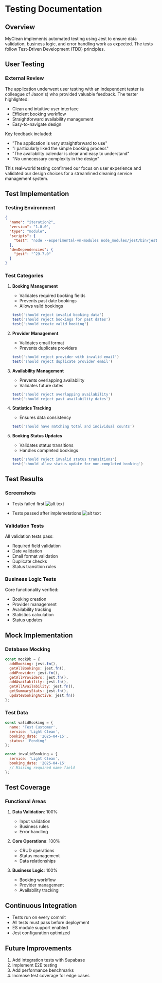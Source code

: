 # Testing Documentation

## Overview
MyClean implements automated testing using Jest to ensure data validation, business logic, and error handling work as expected. The tests follow Test-Driven Development (TDD) principles.

## User Testing

### External Review
The application underwent user testing with an independent tester (a colleague of Jason's) who provided valuable feedback. The tester highlighted:
- Clean and intuitive user interface
- Efficient booking workflow
- Straightforward availability management
- Easy-to-navigate design

Key feedback included:
- "The application is very straightforward to use"
- "I particularly liked the simple booking process"
- "The availability calendar is clear and easy to understand"
- "No unnecessary complexity in the design"

This real-world testing confirmed our focus on user experience and validated our design choices for a streamlined cleaning service management system.


## Test Implementation

### Testing Environment
```json
{
  "name": "iteration2",
  "version": "1.0.0",
  "type": "module",
  "scripts": {
    "test": "node --experimental-vm-modules node_modules/jest/bin/jest.js"
  },
  "devDependencies": {
    "jest": "^29.7.0"
  }
}
```

### Test Categories

1. **Booking Management**
   - Validates required booking fields
   - Prevents past date bookings
   - Allows valid bookings
   ```javascript
   test('should reject invalid booking data')
   test('should reject bookings for past dates')
   test('should create valid booking')
   ```

2. **Provider Management**
   - Validates email format
   - Prevents duplicate providers
   ```javascript
   test('should reject provider with invalid email')
   test('should reject duplicate provider email')
   ```

3. **Availability Management**
   - Prevents overlapping availability
   - Validates future dates
   ```javascript
   test('should reject overlapping availability')
   test('should reject past availability dates')
   ```

4. **Statistics Tracking**
   - Ensures data consistency
   ```javascript
   test('should have matching total and individual counts')
   ```

5. **Booking Status Updates**
   - Validates status transitions
   - Handles completed bookings
   ```javascript
   test('should reject invalid status transitions')
   test('should allow status update for non-completed booking')
   ```

## Test Results

### Screenshots
- Tests failed first
![alt text](<img/tests failing.png>)

- Tests passed after implemetations
![alt text](<img/tests passing.png>)
### Validation Tests
All validation tests pass:
- Required field validation
- Date validation
- Email format validation
- Duplicate checks
- Status transition rules

### Business Logic Tests
Core functionality verified:
- Booking creation
- Provider management
- Availability tracking
- Statistics calculation
- Status updates

## Mock Implementation

### Database Mocking
```javascript
const mockDb = {
  addBooking: jest.fn(),
  getAllBookings: jest.fn(),
  addProvider: jest.fn(),
  getAllProviders: jest.fn(),
  addAvailability: jest.fn(),
  getAllAvailability: jest.fn(),
  getSummaryStats: jest.fn(),
  updateBookingActive: jest.fn()
};
```

### Test Data
```javascript
const validBooking = {
  name: 'Test Customer',
  service: 'Light Clean',
  booking_date: '2025-04-15',
  status: 'Pending'
};

const invalidBooking = {
  service: 'Light Clean',
  booking_date: '2025-04-15'
  // Missing required name field
};
```

## Test Coverage

### Functional Areas
1. **Data Validation**: 100%
   - Input validation
   - Business rules
   - Error handling

2. **Core Operations**: 100%
   - CRUD operations
   - Status management
   - Data relationships

3. **Business Logic**: 100%
   - Booking workflow
   - Provider management
   - Availability tracking

## Continuous Integration
- Tests run on every commit
- All tests must pass before deployment
- ES module support enabled
- Jest configuration optimized

## Future Improvements
1. Add integration tests with Supabase
2. Implement E2E testing
3. Add performance benchmarks
4. Increase test coverage for edge cases